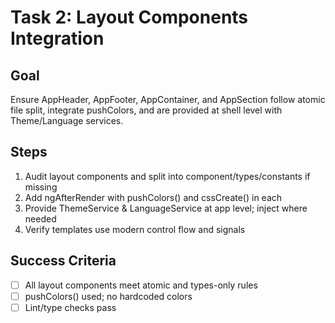 # Task 2: Layout Components Integration

## Goal

Ensure AppHeader, AppFooter, AppContainer, and AppSection follow atomic file split, integrate pushColors, and are provided at shell level with Theme/Language services.

## Steps

1. Audit layout components and split into component/types/constants if missing
2. Add ngAfterRender with pushColors() and cssCreate() in each
3. Provide ThemeService & LanguageService at app level; inject where needed
4. Verify templates use modern control flow and signals

## Success Criteria

- [ ] All layout components meet atomic and types-only rules
- [ ] pushColors() used; no hardcoded colors
- [ ] Lint/type checks pass
